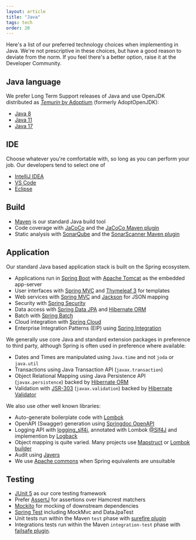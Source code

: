 ```yaml
---
layout: article
title: "Java"
tags: tech
order: 20
---
```

Here's a list of our preferred technology choices when implementing in Java. We're not prescriptive in these choices, but have a good reason to deviate from the norm. If you feel there's a better option, raise it at the Developer Community.

## Java language

We prefer Long Term Support releases of Java and use OpenJDK distributed as [_Temurin_ by Adoptium][adoptium] (formerly AdoptOpenJDK):

* [Java 8][openjdk_8]
* [Java 11][openjdk_11]
* [Java 17][openjdk_17]

## IDE

Choose whatever you're comfortable with, so long as you can perform your job. Our developers tend to select one of

* [IntelliJ IDEA][intellij_idea]
* [VS Code][vs_code]
* [Eclipse][eclipse_ide]

## Build

* [Maven][maven] is our standard Java build tool
* Code coverage with [JaCoCo][jacoco] and the [JaCoCo Maven plugin][jacoco_maven_plugin]
* Static analysis with [SonarQube][sonarqube] and the [SonarScanner Maven plugin][sonarqube_maven_plugin]

## Application

Our standard Java based application stack is built on the Spring ecosystem.

* Applications run in [Spring Boot][spring_boot] with [Apache Tomcat][apache_tomcat] as the embedded app-server
* User interfaces with [Spring MVC][spring_mvc] and [Thymeleaf 3][thymeleaf] for templates
* Web services with [Spring MVC][spring_mvc] and [Jackson][jackson] for JSON mapping
* Security with [Spring Security][spring_security]
* Data access with [Spring Data JPA][spring_data_jpa] and [Hibernate ORM][hibernate_orm]
* Batch with [Spring Batch][spring_batch]
* Cloud integration with [Spring Cloud][spring_cloud]
* Enterprise Integration Patterns (EIP) using [Spring Integration][spring_integration]

We generally use core Java and standard extension packages in preference to third party, although Spring is often used in preference where available:

* Dates and Times are manipulated using `Java.time` and not `joda` or `java.util`
* Transactions using Java Transaction API (`javax.transaction`)
* Object Relational Mapping using Java Persistence API (`javax.persistence`) backed by [Hibernate ORM][hibernate_orm]
* Validation with [JSR-303][jsr_303] (`javax.validation`) backed by [Hibernate Validator][hibernate_validator]

We also use other well known libraries:

* Auto-generate boilerplate code with [Lombok][lombok]
* OpenAPI (Swagger) generation using [Springdoc OpenAPI][springdoc_openapi]
* Logging API with [logging_slf4j], annotated with Lombok [@Slf4J][lombok_log] and implemention by [Logback][logging_logback]
* Object mapping is quite varied. Many projects use [Mapstruct][mapstruct] or [Lombok builder][lombok_builder]
* Audit using [Javers][javers]
* We use [Apache commons][apache_commons] when Spring equivalents are unsuitable

## Testing

* [JUnit 5][junit5] as our core testing framework
* Prefer [AssertJ][assertj] for assertions over Hamcrest matchers
* [Mockito][mockito] for mocking of downstream dependencies
* [Spring Test][springtest] including MockMvc and DataJpaTest
* Unit tests run within the Maven `test` phase with [surefire plugin][maven_surefire]
* Integrations tests run within the Maven `integration-test` phase with [failsafe plugin][maven_failsafe].

[adoptium]: <https://adoptium.net/>
[openjdk_7]: <https://openjdk.java.net/projects/jdk7/>
[openjdk_8]: <https://openjdk.java.net/projects/jdk8/>
[openjdk_11]: <https://openjdk.java.net/projects/jdk/11/>
[openjdk_17]: <https://openjdk.java.net/projects/jdk/17/>

[intellij_idea]: <https://www.jetbrains.com/idea/>
[vs_code]: <https://code.visualstudio.com/>
[eclipse_ide]: <https://www.eclipse.org/ide/>

[maven]: <https://maven.apache.org/>
[jacoco]: <https://www.jacoco.org/jacoco/trunk/doc/>
[jacoco_maven_plugin]: <https://www.eclemma.org/jacoco/trunk/doc/maven.html>
[sonarqube]: <https://www.sonarqube.org/>
[sonarqube_maven_plugin]: <https://docs.sonarqube.org/latest/analysis/scan/sonarscanner-for-maven/>

[apache_tomcat]: <https://tomcat.apache.org/>
[hibernate_orm]: <https://hibernate.org/orm/>
[hibernate_validator]: <https://hibernate.org/validator/>
[jackson]: <https://github.com/FasterXML/jackson>
[jsr_303]: <https://beanvalidation.org/1.0/spec/>
[spring_batch]: <https://spring.io/projects/spring-batch>
[spring_boot]: <https://spring.io/projects/spring-boot>
[spring_cloud]: <https://spring.io/projects/spring-cloud>
[spring_data_jpa]: <https://spring.io/projects/spring-data-jpa>
[spring_integration]: <https://spring.io/projects/spring-integration>
[spring_mvc]: <https://docs.spring.io/spring-framework/docs/current/reference/html/web.html>
[spring_security]: <https://spring.io/projects/spring-security>
[thymeleaf]: <https://www.thymeleaf.org/>

[apache_commons]: <https://commons.apache.org/>
[lombok]: <https://projectlombok.org/>
[lombok_builder]: <https://projectlombok.org/features/Builder>
[lombok_log]: <https://projectlombok.org/features/log>
[logging_logback]: <https://logback.qos.ch/>
[logging_slf4j]: <https://www.slf4j.org/>
[javers]: <https://javers.org/>
[mapstruct]: <https://mapstruct.org/>
[springdoc_openapi]: <https://springdoc.org/>

[assertj]: <https://assertj.github.io/doc/>
[junit5]: <https://junit.org/junit5/docs/current/user-guide/>
[maven_surefire]: <https://maven.apache.org/surefire/maven-surefire-plugin/>
[maven_failsafe]: <https://maven.apache.org/surefire/maven-failsafe-plugin/>
[mockito]: <https://site.mockito.org/>
[springtest]: <https://docs.spring.io/spring-framework/docs/current/reference/html/testing.html>
